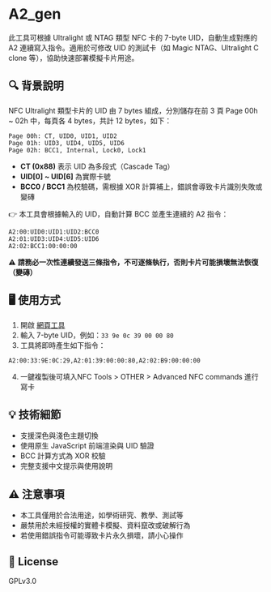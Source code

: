 # A2_gen

此工具可根據 Ultralight 或 NTAG 類型 NFC 卡的 7-byte UID，自動生成對應的 A2 連續寫入指令。適用於可修改 UID 的測試卡（如 Magic NTAG、Ultralight C clone 等），協助快速部署模擬卡片用途。

## 🔍 背景說明

NFC Ultralight 類型卡片的 UID 由 7 bytes 組成，分別儲存在前 3 頁 Page 00h ~ 02h 中，每頁各 4 bytes，共計 12 bytes，如下：

```
Page 00h: CT, UID0, UID1, UID2
Page 01h: UID3, UID4, UID5, UID6
Page 02h: BCC1, Internal, Lock0, Lock1
```

- **CT (0x88)** 表示 UID 為多段式（Cascade Tag）
- **UID[0] ~ UID[6]** 為實際卡號
- **BCC0 / BCC1** 為校驗碼，需根據 XOR 計算補上，錯誤會導致卡片識別失敗或變磚

👉 本工具會根據輸入的 UID，自動計算 BCC 並產生連續的 A2 指令：

```
A2:00:UID0:UID1:UID2:BCC0
A2:01:UID3:UID4:UID5:UID6
A2:02:BCC1:00:00:00
```

⚠️ **請務必一次性連續發送三條指令，不可逐條執行，否則卡片可能損壞無法恢復（變磚）**

## 🖥 使用方式

1. 開啟 [網頁工具](https://green-mochi.github.io/A2_gen/)
2. 輸入 7-byte UID，例如：`33 9e 0c 39 00 00 80`
3. 工具將即時產生如下指令：
   
```
A2:00:33:9E:0C:29,A2:01:39:00:00:80,A2:02:B9:00:00:00
```

4. 一鍵複製後可填入NFC Tools > OTHER > Advanced NFC commands 進行寫卡

## 💡 技術細節

- 支援深色與淺色主題切換
- 使用原生 JavaScript 前端渲染與 UID 驗證
- BCC 計算方式為 XOR 校驗
- 完整支援中文提示與使用說明

## ⚠️ 注意事項

- 本工具僅用於合法用途，如學術研究、教學、測試等
- 嚴禁用於未經授權的實體卡模擬、資料竄改或破解行為
- 若使用錯誤指令可能導致卡片永久損壞，請小心操作

## 📄 License

GPLv3.0
